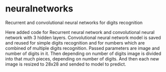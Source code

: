 # neuralnetworks
Recurrent and convolutional neural networks for digits recognition

Here added code for Recurrent neural network and convolutional neural network with 3 hidden layers.
Convolutional neural network model is saved and reused for simple digits recognition and for numbers which are combined of multiple digits recognition.
Passed parameters are image and number of digits in it. Then depending on number of digits image is divided into that much pieces, depending on number of digits. And then each new image is resized to 28x28 and sended to model to predict.
